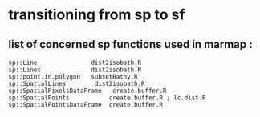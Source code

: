 # transitioning from sp to sf

## list of concerned sp functions used in marmap :

```
sp::Line               dist2isobath.R
sp::Lines              dist2isobath.R
sp::point.in.polygon   subsetBathy.R
sp::SpatialLines        dist2isobath.R
sp::SpatialPixelsDataFrame   create.buffer.R
sp::SpatialPoints           create.buffer.R ; lc.dist.R
sp::SpatialPointsDataFrame  create.buffer.R


